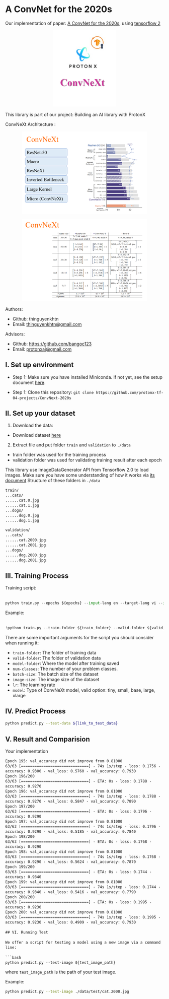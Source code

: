 # A ConvNet for the 2020s

Our implementation of paper: [A ConvNet for the 2020s](https://arxiv.org/abs/2201.03545), using [tensorflow 2](https://www.tensorflow.org/)

<p align="center">
    <img src='figures/Logo.png' width=200 class="center">
</p>

This library is part of our project: Building an AI library with ProtonX

ConvNeXt Architecture :

<p align="center">
    <img src='figures/ConvNeXt.png' width=400 class="center">
</p>

<p align="center">
    <img src='figures/ConvNeXtModel.png' width=400 class="center">
</p>

Authors:
- Github: thinguyenkhtn
- Email: thinguyenkhtn@gmail.com

Advisors:
- Github: https://github.com/bangoc123
- Email: protonxai@gmail.com

## I.  Set up environment
- Step 1: Make sure you have installed Miniconda. If not yet, see the setup document [here](https://conda.io/en/latest/user-guide/install/index.html#regular-installation).

- Step 1: Clone this repository: `git clone https://github.com/protonx-tf-04-projects/ConvNext-2020s`

## II.  Set up your dataset

<!-- - Guide user how to download your data and set the data pipeline  -->
1. Download the data:
- Download dataset [here](https://storage.googleapis.com/mledu-datasets/cats_and_dogs_filtered.zip)
2. Extract file and put folder ```train``` and ```validation``` to ```./data``` 
- train folder was used for the training process
- validation folder was used for validating training result after each epoch

This library use ImageDataGenerator API from Tensorflow 2.0 to load images. Make sure you have some understanding of how it works via [its document](https://keras.io/api/preprocessing/image/)
Structure of these folders in ```./data```

```
train/
...cats/
......cat.0.jpg
......cat.1.jpg
...dogs/
......dog.0.jpg
......dog.1.jpg
```

```
validation/
...cats/
......cat.2000.jpg
......cat.2001.jpg
...dogs/
......dog.2000.jpg
......dog.2001.jpg
```

<!-- - References: [NLP](https://github.com/bangoc123/transformer) and [CV](https://github.com/bangoc123/mlp-mixer) -->

## III. Training Process

Training script:

```python

python train.py --epochs ${epochs} --input-lang en --target-lang vi --input-path ${path_to_en_text_file} --target-path ${path_to_vi_text_file}

```

Example:

```python

!python train.py --train-folder ${train_folder} --valid-folder ${valid_folder} --num-classes 2 --image-size 224 --lr 0.0001 --model tiny --epochs 30

``` 

There are some important arguments for the script you should consider when running it:

- `train-folder`: The folder of training data
- `valid-folder`: The folder of validation data
- `model-folder`: Where the model after training saved
- `num-classes`: The number of your problem classes.
- `batch-size`: The batch size of the dataset
- `image-size`: The image size of the dataset
- `lr`: The learning rate
- `model`: Type of ConvNeXt model, valid option: tiny, small, base, large, xlarge

## IV. Predict Process

```bash
python predict.py --test-data ${link_to_test_data}
```

## V. Result and Comparision

Your implementation
```
Epoch 195: val_accuracy did not improve from 0.81000
63/63 [==============================] - 74s 1s/step - loss: 0.1756 - accuracy: 0.9300 - val_loss: 0.5760 - val_accuracy: 0.7930
Epoch 196/200
63/63 [==============================] - ETA: 0s - loss: 0.1788 - accuracy: 0.9270
Epoch 196: val_accuracy did not improve from 0.81000
63/63 [==============================] - 74s 1s/step - loss: 0.1788 - accuracy: 0.9270 - val_loss: 0.5847 - val_accuracy: 0.7890
Epoch 197/200
63/63 [==============================] - ETA: 0s - loss: 0.1796 - accuracy: 0.9290
Epoch 197: val_accuracy did not improve from 0.81000
63/63 [==============================] - 74s 1s/step - loss: 0.1796 - accuracy: 0.9290 - val_loss: 0.5185 - val_accuracy: 0.7840
Epoch 198/200
63/63 [==============================] - ETA: 0s - loss: 0.1768 - accuracy: 0.9290
Epoch 198: val_accuracy did not improve from 0.81000
63/63 [==============================] - 74s 1s/step - loss: 0.1768 - accuracy: 0.9290 - val_loss: 0.5624 - val_accuracy: 0.7870
Epoch 199/200
63/63 [==============================] - ETA: 0s - loss: 0.1744 - accuracy: 0.9340
Epoch 199: val_accuracy did not improve from 0.81000
63/63 [==============================] - 74s 1s/step - loss: 0.1744 - accuracy: 0.9340 - val_loss: 0.5416 - val_accuracy: 0.7790
Epoch 200/200
63/63 [==============================] - ETA: 0s - loss: 0.1995 - accuracy: 0.9230
Epoch 200: val_accuracy did not improve from 0.81000
63/63 [==============================] - 74s 1s/step - loss: 0.1995 - accuracy: 0.9230 - val_loss: 0.4909 - val_accuracy: 0.7930

## VI. Running Test

We offer a script for testing a model using a new image via a command line:

```bash
python predict.py --test-image ${test_image_path}
```

where `test_image_path` is the path of your test image.

Example:

```bash
python predict.py --test-image ./data/test/cat.2000.jpg
```


